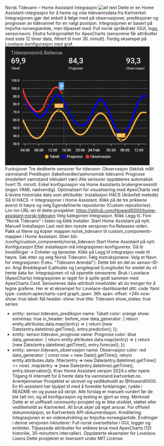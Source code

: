 Norsk Tidevann – Home Assistant integrasjon
![alt text](https://img.shields.io/badge/HACS-Custom-orange.svg)
Dette er en Home Assistant-integrasjon for å hente og vise tidevannsdata fra Kartverket.
Integrasjonen gjør det enkelt å følge med på observasjoner, prediksjoner og prognoser av tidevannet for en valgt posisjon.
Integrasjonen er basert på tmjo/ha-norwegiantide, men tilpasset med:
Full norsk språkdrakt (GUI, logg, sensornavn).
Ekstra funksjonalitet for ApexCharts (sensorene får attributter med siste 12 timer data, filtrert til hver 30. minutt).
Ferdig eksempel på Lovelace-konfigurasjon med graf.
![alt text](https://raw.githubusercontent.com/Howard0000/home-assistant-norsk-tidevann/main/examples/apexcharts/ApexCharts.png)
Funksjoner
Tre dedikerte sensorer for tidevann:
Observasjon (faktisk målt vannstand)
Prediksjon (tabellverdier/astronomisk tidevann)
Prognose (modellert vannstand inkludert vær)
Alle sensorer oppdateres automatisk hvert 15. minutt.
Enkel konfigurasjon via Home Assistants brukergrensesnitt (ingen YAML nødvendig).
Optimalisert for visualisering med ApexCharts ved å levere historiske data som attributter.
Installasjon
HACS (Anbefalt metode)
Gå til HACS -> Integrasjoner i Home Assistant.
Klikk på de tre prikkene øverst til høyre og velg Egendefinerte repositorier (Custom repositories).
Lim inn URL-en til dette prosjektet: https://github.com/Howard0000/home-assistant-norsk-tidevann
Velg kategorien Integrasjon.
Klikk Legg til.
Finn "Norsk Tidevann" i listen og klikk Installer.
Start Home Assistant på nytt.
Manuell Installasjon
Last ned den nyeste versjonen fra Releases-siden.
Pakk ut filene og kopier mappen norsk_tidevann til custom_components-mappen i Home Assistant.
Stien blir: /config/custom_components/norsk_tidevann
Start Home Assistant på nytt.
Konfigurasjon
Etter installasjon må integrasjonen konfigureres.
Gå til Innstillinger → Enheter og tjenester.
Klikk på Legg til integrasjon nede til høyre.
Søk etter og velg Norsk Tidevann.
Følg instruksjonene:
Velg et Navn for integrasjonen (f.eks. "Tidevann Arendal"). Dette blir en del av sensor-ID-en.
Angi Breddegrad (Latitude) og Lengdegrad (Longitude) for stedet du vil hente data for.
Integrasjonen vil nå opprette sensorene.
Bruk i Lovelace (ApexCharts)
Integrasjonen er laget for å spille godt sammen med ApexCharts Card. Sensorenes data-attributt inneholder alt du trenger for å tegne grafene.
Her er et eksempel for Lovelace-dashboardet ditt:
code
Yaml
type: custom:apexcharts-card
graph_span: 36h
span:
  offset: +24h
now:
  show: true
  label: Nå
header:
  show: true
  title: Tidevann
  show_states: true
series:
  - entity: sensor.tidevann_prediksjon
    name: Tabell
    color: orange
    show:
      extremas: true
      in_header: before_now
    data_generator: |
      return entity.attributes.data.map((entry) => {
        return [new Date(entry.datetime).getTime(), entry.prediction];
      });
  - entity: sensor.tidevann_prognose
    name: Prognose
    color: blue
    data_generator: |
      return entity.attributes.data.map((entry) => {
        return [new Date(entry.datetime).getTime(), entry.forecast];
      });
  - entity: sensor.tidevann_observasjon
    name: Observasjon
    color: red
    data_generator: |
      const now = new Date().getTime();
      return entity.attributes.data
        .filter(entry => new Date(entry.datetime).getTime() <= now)
        .map(entry => [new Date(entry.datetime).getTime(), entry.observation]);
Krav
Home Assistant versjon 2024.x eller nyere.
Tilgang til internett for å hente data fra vannstand.kartverket.no.
Anerkjennelser
Prosjektet er skrevet og vedlikeholdt av @Howard0000. En KI-assistent har hjulpet til med å forenkle forklaringer, rydde i README-en og pusse på skript. Alle forslag er manuelt vurdert før de ble tatt inn, og all konfigurasjon og testing er gjort av meg.
Merknad
Dette er et uoffisielt community-prosjekt og er ikke utviklet, støttet eller vedlikeholdt av Kartverket. All bruk skjer på eget ansvar. For offisiell dokumentasjon, se Kartverkets API-dokumentasjon.
Kreditering
Integrasjonen er en videreutvikling av tmjo/ha-norwegiantide.
Endringer i denne versjonen inkluderer:
Full norsk oversettelse i GUI, logger og entiteter.
Tilpassede attributter for enklere bruk med ApexCharts (12t historikk, 30-minutters intervaller).
Oppdaterte eksempler for Lovelace.
Lisens
Dette prosjektet er lisensiert under MIT License.
